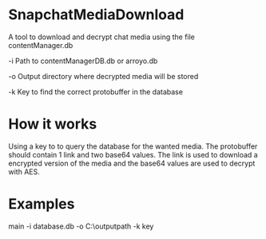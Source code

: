 # SnapchatMediaDownload
A tool to download and decrypt chat media using the file contentManager.db

-i Path to contentManagerDB.db or arroyo.db

-o Output directory where decrypted media will be stored

-k Key to find the correct protobuffer in the database

# How it works
Using a key to to query the database for the wanted media. The protobuffer should contain 1 link and two base64 values. 
The link is used to download a encrypted version of the media and the base64 values are used to decrypt with AES.

# Examples

main -i database.db -o C:\outputpath -k key

